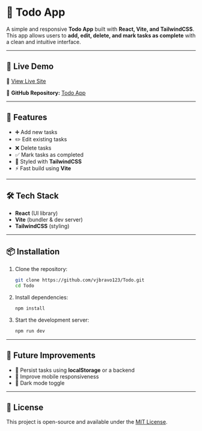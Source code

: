 # 📝 Todo App

A simple and responsive **Todo App** built with **React, Vite, and TailwindCSS**.  
This app allows users to **add, edit, delete, and mark tasks as complete** with a clean and intuitive interface.  

---

## 🚀 Live Demo  
🔗 [View Live Site](https://extraordinary-croquembouche-cfd8fd.netlify.app/)  

🔗 **GitHub Repository:** [Todo App](https://github.com/vjbravo123/Todo.git)

---

## 🚀 Features
- ➕ Add new tasks  
- ✏️ Edit existing tasks  
- ❌ Delete tasks  
- ✅ Mark tasks as completed  
- 🎨 Styled with **TailwindCSS**  
- ⚡ Fast build using **Vite**  

---

## 🛠️ Tech Stack
- **React** (UI library)  
- **Vite** (bundler & dev server)  
- **TailwindCSS** (styling)  

---

## 📦 Installation

1. Clone the repository:
   ```bash
   git clone https://github.com/vjbravo123/Todo.git
   cd Todo
   ```

2. Install dependencies:
   ```bash
   npm install
   ```

3. Start the development server:
   ```bash
   npm run dev
   ```

---

## 📌 Future Improvements
- 🔄 Persist tasks using **localStorage** or a backend  
- 📱 Improve mobile responsiveness  
- 🌙 Dark mode toggle  

---

## 📜 License
This project is open-source and available under the [MIT License](LICENSE).
